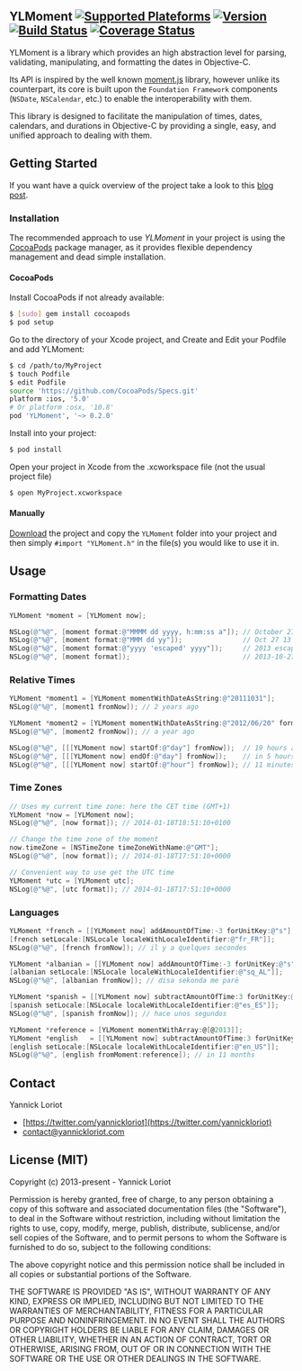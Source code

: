 ## YLMoment [![Supported Plateforms](https://cocoapod-badges.herokuapp.com/p/YLMoment/badge.svg)](http://cocoadocs.org/docsets/YLMoment/) [![Version](https://cocoapod-badges.herokuapp.com/v/YLMoment/badge.svg)](http://cocoadocs.org/docsets/YLMoment/) [![Build Status](https://travis-ci.org/yannickl/YLMoment.png?branch=master)](https://travis-ci.org/yannickl/YLMoment) [![Coverage Status](https://coveralls.io/repos/yannickl/YLMoment/badge.svg?branch=master&service=github)](https://coveralls.io/github/yannickl/YLMoment?branch=master)

YLMoment is a library which provides an high abstraction level for parsing, validating, manipulating, and formatting the dates in Objective-C.

Its API is inspired by the well known [moment.js](http://momentjs.com/) library, however unlike its counterpart, its core is built upon the `Foundation Framework` components (`NSDate`, `NSCalendar`, etc.) to enable the interoperability with them.

This library is designed to facilitate the manipulation of times, dates, calendars, and durations in Objective-C by providing a single, easy, and unified approach to dealing with them.

## Getting Started

If you want have a quick overview of the project take a look to this [blog post](http://yannickloriot.com/2013/11/handle-times-dates-calendars-and-durations-like-a-pro-in-objective-c-with-YLMoment/).

### Installation

The recommended approach to use _YLMoment_ in your project is using the [CocoaPods](http://cocoapods.org/) package manager, as it provides flexible dependency management and dead simple installation.

#### CocoaPods

Install CocoaPods if not already available:

``` bash
$ [sudo] gem install cocoapods
$ pod setup
```
Go to the directory of your Xcode project, and Create and Edit your Podfile and add YLMoment:

``` bash
$ cd /path/to/MyProject
$ touch Podfile
$ edit Podfile
source 'https://github.com/CocoaPods/Specs.git'
platform :ios, '5.0'
# Or platform :osx, '10.8'
pod 'YLMoment', '~> 0.2.0'
```

Install into your project:

``` bash
$ pod install
```

Open your project in Xcode from the .xcworkspace file (not the usual project file)

``` bash
$ open MyProject.xcworkspace
```

#### Manually

[Download](https://github.com/YannickL/YLMoment/archive/master.zip) the project and copy the `YLMoment` folder into your project and then simply `#import "YLMoment.h"` in the file(s) you would like to use it in.

## Usage

### Formatting Dates
```objective-c
YLMoment *moment = [YLMoment now];

NSLog(@"%@", [moment format:@"MMMM dd yyyy, h:mm:ss a"]); // October 27 2013, 10:49:48 AM
NSLog(@"%@", [moment format:@"MMM dd yy"]);               // Oct 27 13
NSLog(@"%@", [moment format:@"yyyy 'escaped' yyyy"]);     // 2013 escaped 2013
NSLog(@"%@", [moment format]);                            // 2013-10-27T10:49:48+0100
```

### Relative Times
```objective-c
YLMoment *moment1 = [YLMoment momentWithDateAsString:@"20111031"];
NSLog(@"%@", [moment1 fromNow]); // 2 years ago

YLMoment *moment2 = [YLMoment momentWithDateAsString:@"2012/06/20" format:@"yyyy/MM/dd"];
NSLog(@"%@", [moment2 fromNow]); // a year ago

NSLog(@"%@", [[[YLMoment now] startOf:@"day"] fromNow]);  // 19 hours ago
NSLog(@"%@", [[[YLMoment now] endOf:@"day"] fromNow]);    // in 5 hours
NSLog(@"%@", [[[YLMoment now] startOf:@"hour"] fromNow]); // 11 minutes ago
```

### Time Zones
```objective-c
// Uses my current time zone: here the CET time (GMT+1)
YLMoment *now = [YLMoment now];
NSLog(@"%@", [now format]); // 2014-01-18T18:51:10+0100

// Change the time zone of the moment
now.timeZone = [NSTimeZone timeZoneWithName:@"GMT"];
NSLog(@"%@", [now format]); // 2014-01-18T17:51:10+0000

// Convenient way to use get the UTC time
YLMoment *utc = [YLMoment utc];
NSLog(@"%@", [utc format]); // 2014-01-18T17:51:10+0000
```

### Languages
```objective-c
YLMoment *french = [[YLMoment now] addAmountOfTime:-3 forUnitKey:@"s"];
[french setLocale:[NSLocale localeWithLocaleIdentifier:@"fr_FR"]];
NSLog(@"%@", [french fromNow]); // il y a quelques secondes

YLMoment *albanian = [[YLMoment now] addAmountOfTime:-3 forUnitKey:@"s"];
[albanian setLocale:[NSLocale localeWithLocaleIdentifier:@"sq_AL"]];
NSLog(@"%@", [albanian fromNow]); // disa sekonda me parë

YLMoment *spanish = [[YLMoment now] subtractAmountOfTime:3 forUnitKey:@"s"];
[spanish setLocale:[NSLocale localeWithLocaleIdentifier:@"es_ES"]];
NSLog(@"%@", [spanish fromNow]); // hace unos segundos

YLMoment *reference = [YLMoment momentWithArray:@[@2013]];
YLMoment *english   = [[YLMoment now] subtractAmountOfTime:3 forUnitKey:@"s"];
[english setLocale:[NSLocale localeWithLocaleIdentifier:@"en_US"]];
NSLog(@"%@", [english fromMoment:reference]); // in 11 months
```

## Contact

Yannick Loriot
 - [https://twitter.com/yannickloriot](https://twitter.com/yannickloriot)
 - [contact@yannickloriot.com](mailto:contact@yannickloriot.com)


## License (MIT)

Copyright (c) 2013-present - Yannick Loriot

Permission is hereby granted, free of charge, to any person obtaining a copy
of this software and associated documentation files (the "Software"), to deal
in the Software without restriction, including without limitation the rights
to use, copy, modify, merge, publish, distribute, sublicense, and/or sell
copies of the Software, and to permit persons to whom the Software is
furnished to do so, subject to the following conditions:

The above copyright notice and this permission notice shall be included in
all copies or substantial portions of the Software.

THE SOFTWARE IS PROVIDED "AS IS", WITHOUT WARRANTY OF ANY KIND, EXPRESS OR
IMPLIED, INCLUDING BUT NOT LIMITED TO THE WARRANTIES OF MERCHANTABILITY,
FITNESS FOR A PARTICULAR PURPOSE AND NONINFRINGEMENT. IN NO EVENT SHALL THE
AUTHORS OR COPYRIGHT HOLDERS BE LIABLE FOR ANY CLAIM, DAMAGES OR OTHER
LIABILITY, WHETHER IN AN ACTION OF CONTRACT, TORT OR OTHERWISE, ARISING FROM,
OUT OF OR IN CONNECTION WITH THE SOFTWARE OR THE USE OR OTHER DEALINGS IN
THE SOFTWARE.
